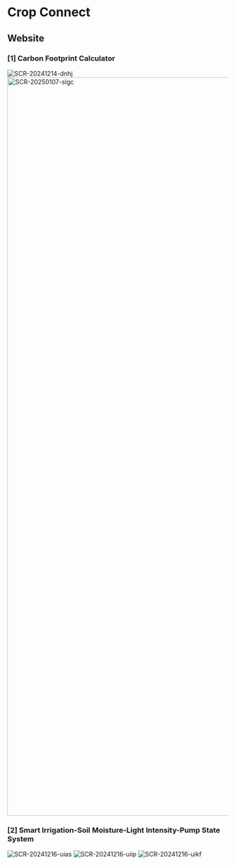 # Crop Connect
 
## Website
### [1] Carbon Footprint Calculator
![SCR-20241214-dnhj](https://github.com/user-attachments/assets/a5275ce0-a28f-4029-9cc7-e10e6a06d248)
<img width="1680" alt="SCR-20250107-slgc" src="https://github.com/user-attachments/assets/2ecdaa02-c4a6-4b43-811e-938a7466ac9f" />

### [2] Smart Irrigation-Soil Moisture-Light Intensity-Pump State System
![SCR-20241216-uias](https://github.com/user-attachments/assets/eee44c44-151a-4983-b6dc-37ac591f47b5)
![SCR-20241216-uiip](https://github.com/user-attachments/assets/ead9ed69-8f92-48f1-ba51-600589520af0)
![SCR-20241216-uikf](https://github.com/user-attachments/assets/6efc168f-b45f-4817-8f22-82265baa08d1)
